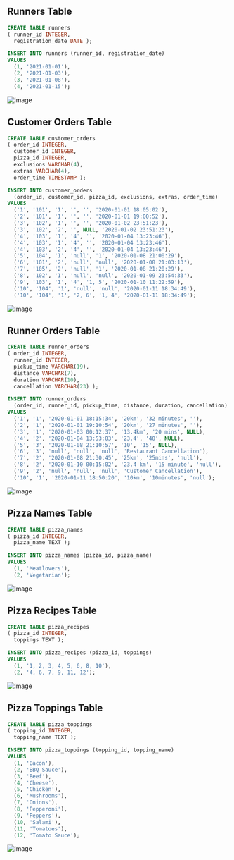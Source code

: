 ## Runners Table
```sql
CREATE TABLE runners
( runner_id INTEGER,
  registration_date DATE );

INSERT INTO runners (runner_id, registration_date)
VALUES
  (1, '2021-01-01'),
  (2, '2021-01-03'),
  (3, '2021-01-08'),
  (4, '2021-01-15');
``` 
![image](https://user-images.githubusercontent.com/75075887/216662357-e438e227-7527-465e-bc76-c8c227d33e67.png)

## Customer Orders Table
```sql
CREATE TABLE customer_orders 
( order_id INTEGER,
  customer_id INTEGER,
  pizza_id INTEGER,
  exclusions VARCHAR(4),
  extras VARCHAR(4),
  order_time TIMESTAMP );

INSERT INTO customer_orders
  (order_id, customer_id, pizza_id, exclusions, extras, order_time)
VALUES
  ('1', '101', '1', '', '', '2020-01-01 18:05:02'),
  ('2', '101', '1', '', '', '2020-01-01 19:00:52'),
  ('3', '102', '1', '', '', '2020-01-02 23:51:23'),
  ('3', '102', '2', '', NULL, '2020-01-02 23:51:23'),
  ('4', '103', '1', '4', '', '2020-01-04 13:23:46'),
  ('4', '103', '1', '4', '', '2020-01-04 13:23:46'),
  ('4', '103', '2', '4', '', '2020-01-04 13:23:46'),
  ('5', '104', '1', 'null', '1', '2020-01-08 21:00:29'),
  ('6', '101', '2', 'null', 'null', '2020-01-08 21:03:13'),
  ('7', '105', '2', 'null', '1', '2020-01-08 21:20:29'),
  ('8', '102', '1', 'null', 'null', '2020-01-09 23:54:33'),
  ('9', '103', '1', '4', '1, 5', '2020-01-10 11:22:59'),
  ('10', '104', '1', 'null', 'null', '2020-01-11 18:34:49'),
  ('10', '104', '1', '2, 6', '1, 4', '2020-01-11 18:34:49');
```
![image](https://user-images.githubusercontent.com/75075887/216662782-7f8de162-cb96-463e-b464-40138fe80317.png)

## Runner Orders Table
```sql
CREATE TABLE runner_orders 
( order_id INTEGER,
  runner_id INTEGER,
  pickup_time VARCHAR(19),
  distance VARCHAR(7),
  duration VARCHAR(10),
  cancellation VARCHAR(23) );

INSERT INTO runner_orders
  (order_id, runner_id, pickup_time, distance, duration, cancellation)
VALUES
  ('1', '1', '2020-01-01 18:15:34', '20km', '32 minutes', ''),
  ('2', '1', '2020-01-01 19:10:54', '20km', '27 minutes', ''),
  ('3', '1', '2020-01-03 00:12:37', '13.4km', '20 mins', NULL),
  ('4', '2', '2020-01-04 13:53:03', '23.4', '40', NULL),
  ('5', '3', '2020-01-08 21:10:57', '10', '15', NULL),
  ('6', '3', 'null', 'null', 'null', 'Restaurant Cancellation'),
  ('7', '2', '2020-01-08 21:30:45', '25km', '25mins', 'null'),
  ('8', '2', '2020-01-10 00:15:02', '23.4 km', '15 minute', 'null'),
  ('9', '2', 'null', 'null', 'null', 'Customer Cancellation'),
  ('10', '1', '2020-01-11 18:50:20', '10km', '10minutes', 'null');
```
![image](https://user-images.githubusercontent.com/75075887/216662964-0c9602ad-6542-4bc8-8ed4-8186227ff156.png)

## Pizza Names Table
```sql
CREATE TABLE pizza_names 
( pizza_id INTEGER,
  pizza_name TEXT );

INSERT INTO pizza_names (pizza_id, pizza_name)
VALUES
  (1, 'Meatlovers'),
  (2, 'Vegetarian');
```
![image](https://user-images.githubusercontent.com/75075887/216663098-8221299e-87a3-4b39-955e-c6bc4e5ae1ac.png)

## Pizza Recipes Table
```sql
CREATE TABLE pizza_recipes 
( pizza_id INTEGER,
  toppings TEXT );

INSERT INTO pizza_recipes (pizza_id, toppings)
VALUES
  (1, '1, 2, 3, 4, 5, 6, 8, 10'),
  (2, '4, 6, 7, 9, 11, 12');
```
![image](https://user-images.githubusercontent.com/75075887/216663192-1bca572f-f936-418d-9768-c479fb231bc6.png)

## Pizza Toppings Table
```sql
CREATE TABLE pizza_toppings
( topping_id INTEGER,
  topping_name TEXT );

INSERT INTO pizza_toppings (topping_id, topping_name)
VALUES
  (1, 'Bacon'),
  (2, 'BBQ Sauce'),
  (3, 'Beef'),
  (4, 'Cheese'),
  (5, 'Chicken'),
  (6, 'Mushrooms'),
  (7, 'Onions'),
  (8, 'Pepperoni'),
  (9, 'Peppers'),
  (10, 'Salami'),
  (11, 'Tomatoes'),
  (12, 'Tomato Sauce');
```
![image](https://user-images.githubusercontent.com/75075887/216663278-e63a3783-7195-4f92-bab3-2dd0ecc5d993.png)

























